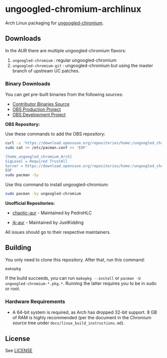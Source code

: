 # ungoogled-chromium-archlinux

Arch Linux packaging for [ungoogled-chromium](//github.com/Eloston/ungoogled-chromium).

## Downloads

In the AUR there are multiple ungoogled-chromium flavors:

1. `ungoogled-chromium` : regular ungoogled-chromium
2. `ungoogled-chromium-git` : ungoogled-chromium but using the master branch of upstream UC patches.

### Binary Downloads

You can get pre-built binaries from the following sources:

- [Contributor Binaries Source](//ungoogled-software.github.io/ungoogled-chromium-binaries/)
- [OBS Production Project](//build.opensuse.org/project/show/home:ungoogled_chromium/ungoogled-chromium-arch)
- [OBS Development Project](//build.opensuse.org/project/show/home:ungoogled_chromium:testing/ungoogled-chromium-arch)

**OBS Repository:**

Use these commands to add the OBS repository:
```sh
curl -s 'https://download.opensuse.org/repositories/home:/ungoogled_chromium/Arch/x86_64/home_ungoogled_chromium_Arch.key' | sudo pacman-key -a -
sudo cat >> /etc/pacman.conf << 'EOF'

[home_ungoogled_chromium_Arch]
SigLevel = Required TrustAll
Server = https://download.opensuse.org/repositories/home:/ungoogled_chromium/Arch/$arch
EOF
sudo pacman -Sy
```

Use this command to install ungoogled-chromium:
```sh
sudo pacman -Sy ungoogled-chromium
```

**Unofficial Repositories:**

- [chaotic-aur](https://lonewolf.pedrohlc.com/chaotic-aur/) - Maintained by PedroHLC

- [jk-aur](https://github.com/jstkdng/aur) - Maintained by JustKidding

All issues should go to their respective maintainers.

## Building

You only need to clone this repository. After that, run this command:

```
makepkg
```

If the build succeeds, you can run `makepkg --install` or `pacman -U ungoogled-chromium-*.pkg.*`. Running the latter requires you to be in sudo or root.

### Hardware Requirements

* A 64-bit system is required, as Arch has dropped 32-bit support. 8 GB of RAM is highly recommended (per the document in the Chromium source tree under `docs/linux_build_instructions.md`).

## License

See [LICENSE](LICENSE)
